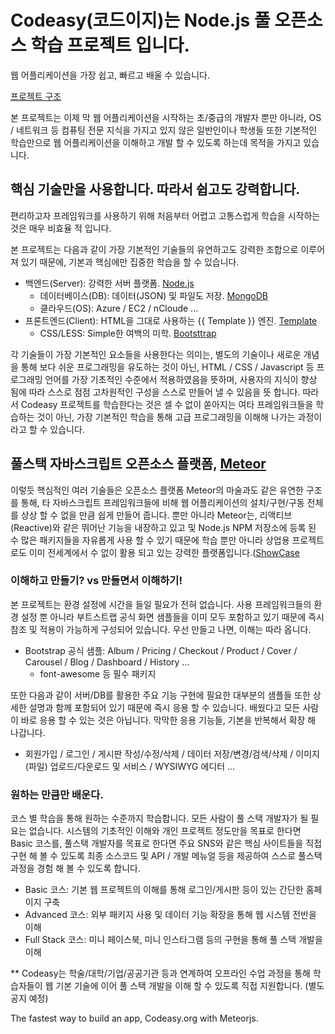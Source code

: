 # Codeasy(코드이지)는 Node.js 풀 오픈소스 학습 프로젝트 입니다. 
웹 어플리케이션을 가장 쉽고, 빠르고 배울 수 있습니다.

[프로젝트 구조](docs/project_structure.md)


본 프로젝트는 이제 막 웹 어플리케이션을 시작하는 초/중급의 개발자 뿐만 아니라, OS / 네트워크 등 컴퓨팅 전문 지식을 가지고 있지 않은 일반인이나 학생들 또한 기본적인 학습만으로 웹 어플리케이션을 이해하고 개발 할 수 있도록 하는데 목적을 가지고 있습니다.

## 핵심 기술만을 사용합니다. 따라서 쉽고도 강력합니다.
편리하고자 프레임워크를 사용하기 위해 처음부터 어렵고 고통스럽게 학습을 시작하는 것은 매우 비효율 적 입니다.

본 프로젝트는 다음과 같이 가장 기본적인 기술들의 유연하고도 강력한 조합으로 이루어져 있기 때문에, 기본과 핵심에만 집중한 학습을 할 수 있습니다. 

- 백엔드(Server): 강력한 서버 플랫폼. [Node.js](https://nodejs.org/)
  - 데이터베이스(DB): 데이터(JSON) 및 파일도 저장. [MongoDB](https://www.mongodb.com/)
  - 클라우드(OS): Azure / EC2 / nCloude ...
- 프론트엔드(Client): HTML을 그대로 사용하는 {{ Template }} 엔진. [Template](http://blazejs.org/)
  - CSS/LESS: Simple한 여백의 미학. [Bootsttrap](https://getbootstrap.com/docs/4.3/examples/)

각 기술들이 가장 기본적인 요소들을 사용한다는 의미는, 별도의 기술이나 새로운 개념을 통해 보다 쉬운 프로그래밍을 유도하는 것이 아닌, HTML / CSS / Javascript 등 프로그래밍 언어를 가장 기초적인 수준에서 적용하였음을 뜻하며, 사용자의 지식이 향상 됨에 따라 스스로 점점 고차원적인 구성을 스스로 만들어 낼 수 있음을 뜻 합니다. 따라서 Codeasy 프로젝트를 학습한다는 것은 셀 수 없이 쏟아지는 여타 프레임워크들을 학습하는 것이 아닌, 가장 기본적인 학습을 통해 고급 프로그래밍을 이해해 나가는 과정이라고 할 수 있습니다. 

## 풀스택 자바스크립트 오픈소스 플랫폼, [Meteor](https://www.meteor.com/)
이렇듯 핵심적인 여러 기술들은 오픈소스 플랫폼 Meteor의 마술과도 같은 유연한 구조를 통해, 타 자바스크립트 프레임워크들에 비해 웹 어플리케이션의 설치/구현/구동 전체를 상상 할 수 없을 만큼 쉽게 만들어 줍니다. 뿐만 아니라 Meteor는, 리액티브(Reactive)와 같은 뛰어난 기능을 내장하고 있고 및 Node.js NPM 저장소에 등록 된 수 많은 패키지들을 자유롭게 사용 할 수 있기 때문에 학습 뿐만 아니라 상업용 프로젝트로도 이미 전세계에서 수 없이 활용 되고 있는 강력한 플랫폼입니다.([ShowCase](https://www.meteor.com/showcase)

### 이해하고 만들기? vs 만들면서 이해하기!
본 프로젝트는 환경 설정에 시간을 들일 필요가 전혀 없습니다. 사용 프레임워크들의 환경 설정 뿐 아니라 부트스트랩 공식 화면 샘플들을 이미 모두 포함하고 있기 때문에 즉시 참조 및 적용이 가능하게 구성되어 있습니다. 우선 만들고 나면, 이해는 따라 옵니다.
- Bootstrap 공식 샘플: Album / Pricing / Checkout / Product / Cover / Carousel / Blog / Dashboard / History ...
  + font-awesome 등 필수 패키지 

또한 다음과 같이 서버/DB를 활용한 주요 기능 구현에 필요한 대부분의 샘플들 또한 상세한 설명과 함께 포함되어 있기 때문에 즉시 응용 할 수 있습니다. 배웠다고 모든 사람이 바로 응용 할 수 있는 것은 아닙니다. 막막한 응용 기능들, 기본을 반복해서 확장 해 나갑니다.
- 회원가입 / 로그인 / 게시판 작성/수정/삭제 / 데이터 저장/변경/검색/삭제 / 이미지(파일) 업로드/다운로드 및 서비스 / WYSIWYG 에디터 ...

### 원하는 만큼만 배운다.
코스 별 학습을 통해 원하는 수준까지 학습합니다. 모든 사람이 풀 스택 개발자가 될 필요는 없습니다. 시스템의 기초적인 이해와 개인 프로젝트 정도만을 목표로 한다면 Basic 코스를, 풀스택 개발자를 목표로 한다면 주요 SNS와 같은 핵심 사이트들을 직접 구현 해 볼 수 있도록 최종 소스코드 및 API / 개발 메뉴얼 등을 제공하여 스스로 풀스택 과정을 경험 해 볼 수 있도록 합니다.

- Basic 코스: 기본 웹 프로젝트의 이해를 통해 로그인/게시판 등이 있는 간단한 홈페이지 구축
- Advanced 코스: 외부 패키지 사용 및 데이터 기능 확장을 통해 웹 시스템 전반을 이해
- Full Stack 코스: 미니 페이스북, 미니 인스타그램 등의 구현을 통해 풀 스택 개발을 이해

** Codeasy는 학술/대학/기업/공공기관 등과 연계하여 오프라인 수업 과정을 통해 학습자들이 웹 기본 기술에 이어 풀 스택 개발을 이해 할 수 있도록 직접 지원합니다. (별도 공지 예정)

The fastest way to build an app, 
Codeasy.org with Meteorjs.



